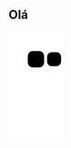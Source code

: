## Olá

 
  ![Snake animation](https://github.com/rafaballerini/rafaballerini/blob/output/github-contribution-grid-snake.svg)
 
</div>
